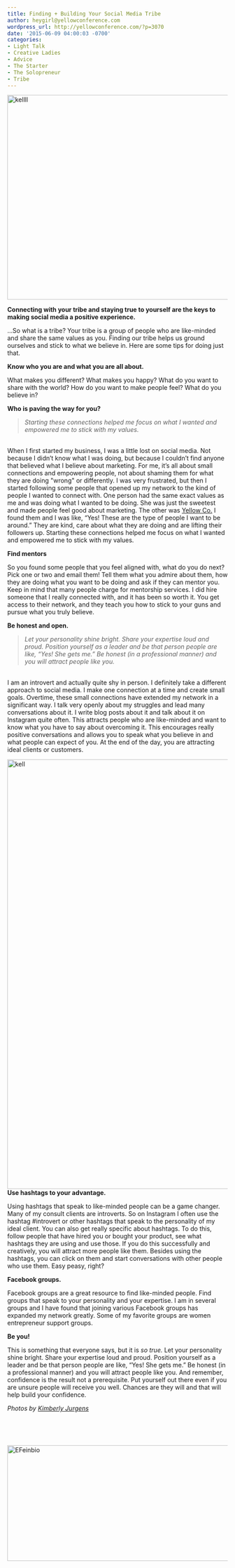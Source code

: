 ```yaml
---
title: Finding + Building Your Social Media Tribe
author: heygirl@yellowconference.com
wordpress_url: http://yellowconference.com/?p=3070
date: '2015-06-09 04:00:03 -0700'
categories:
- Light Talk
- Creative Ladies
- Advice
- The Starter
- The Solopreneur
- Tribe
---
```

<p><a href="http://yellowconference.com/wp-content/uploads/2015/06/kellll.jpg"><img class="aligncenter size-full wp-image-3073" src="http://yellowconference.com/wp-content/uploads/2015/06/kellll.jpg" alt="kellll" width="700" height="467" /></a></p>
<p><strong>Connecting with your tribe and staying true to yourself are the keys to making social media a positive experience.</strong></p>
<p>...So what is a tribe? Your tribe is a group of people who are like-minded and share the same values as you. Finding our&nbsp;tribe helps us ground ourselves and stick to what we believe in. Here are some tips for doing just that.</p>
<p><strong>Know who you are and what you are all about.</strong></p>
<p>What makes you different? What makes you happy? What do you want to share with the world? How do you want to make people feel? What do you believe in?</p>
<p><strong>Who is paving the way for you?</strong></p>
<blockquote><p><em>Starting these connections&nbsp;helped me focus on what I wanted and empowered me to stick with my values.</em></blockquote><br />
When I first started my business, I was a little lost on social media. Not because I didn&rsquo;t know what I was doing, but because I couldn&rsquo;t find anyone that believed what I believe about marketing. For me, it&rsquo;s all about small connections and empowering people, not about shaming them for what they are doing "wrong" or differently. I was very frustrated, but then I started following some people that opened up my network to the kind of people I wanted to connect with. One person had the same exact values as me and was doing what I wanted to be doing. She was just the sweetest and made people feel good about marketing. The other was <a href="http://yellowconference.com/" target="_blank">Yellow Co.</a> I found them and I was like, &ldquo;Yes! These are the type of people I want to be around.&rdquo; They are kind, care about what they are doing and are lifting their followers up. Starting these connections&nbsp;helped me focus on what I wanted and empowered me to stick with my values.</p>
<p><strong>Find mentors</strong></p>
<p>So you found some people that you feel aligned with, what do you do next? Pick one or two and email them! Tell them what you admire about them, how they are doing what you want to be doing and ask if they can mentor you. Keep in mind that many people charge for mentorship services. I did hire someone that I really connected with, and it has been so worth it. You get access to their network, and they teach you how to stick to your guns and pursue what you truly believe.</p>
<p><strong>Be honest and open.</strong></p>
<blockquote><p><em>Let your personality shine bright. Share your expertise loud and proud. Position yourself as a leader and be that person people are like, &ldquo;Yes! She gets me.&rdquo; Be honest (in a professional manner) and you will attract people like you.</em></blockquote><br />
I am an introvert and actually quite shy in person. I definitely take a different approach to social media. I make one connection at a time and create small goals. Overtime, these small connections have extended my network in a significant way. I talk very openly about my struggles and lead many conversations about it. I write blog posts about it and talk about it on Instagram quite often. This attracts people who are like-minded and want to know what you have to say about overcoming it. This encourages really positive conversations and allows you to speak what you believe in and what people can expect of you. At the end of the day, you are attracting ideal clients or customers.</p>
<p><a href="http://yellowconference.com/wp-content/uploads/2015/06/kell.jpg"><img class="aligncenter size-full wp-image-3074" src="http://yellowconference.com/wp-content/uploads/2015/06/kell.jpg" alt="kell" width="700" height="980" /></a><strong>Use hashtags to your advantage.</strong></p>
<p>Using hashtags that speak to like-minded people can be a game changer. Many of my consult clients are introverts. So on Instagram I often use the hashtag #introvert or other hashtags that speak to the personality of my ideal client. You can also get really specific about hashtags. To do this, follow people that have hired you or bought your product, see what hashtags they are using and use those. If you do this successfully and creatively, you will attract more people like them. Besides using the hashtags, you can click on them and start conversations with other people who use them. Easy peasy, right?</p>
<p><strong>Facebook groups.</strong></p>
<p>Facebook groups are a great resource to find like-minded people. Find groups that speak to your personality and your expertise. I am in several groups and I have found that joining various Facebook groups has expanded my network greatly. Some of my favorite groups are women entrepreneur support groups.</p>
<p><strong>Be you!</strong></p>
<p>This is something that everyone says, but it is <em>so true.</em> Let your personality shine bright. Share your expertise loud and proud. Position yourself as a leader and be that person people are like, &ldquo;Yes! She gets me.&rdquo; Be honest (in a professional manner) and you will attract people like you. And remember, confidence is the result not a prerequisite. Put yourself out there even if you are unsure people will receive you well. Chances are they will and that will help build your confidence.</p>
<p><em>Photos by <a href="http://eclecticstateofmind.com/" target="_blank">Kimberly Jurgens</a></em></p>
<p>&nbsp;</p>
<p>&nbsp;</p>
<p><a href="http://www.iteratesocial.com/" target="_blank"><img class="aligncenter size-full wp-image-3071" src="http://yellowconference.com/wp-content/uploads/2015/06/EFeinbio.jpg" alt="EFeinbio" width="700" height="264" /></a></p>
<p>&nbsp;</p>
<p>&nbsp;</p>
<p>&nbsp;</p>
